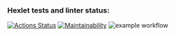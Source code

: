 ### Hexlet tests and linter status:
[![Actions Status](https://github.com/IvanBaryutin/frontend-project-46/workflows/hexlet-check/badge.svg)](https://github.com/IvanBaryutin/frontend-project-46/actions)
[![Maintainability](https://api.codeclimate.com/v1/badges/960a3bd5d6e7c8e98a3a/maintainability)](https://codeclimate.com/github/IvanBaryutin/frontend-project-46/maintainability)
![example workflow](https://github.com/IvanBaryutin/frontend-project-46/actions/workflows/eslint.yml/badge.svg)
